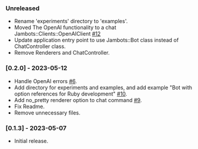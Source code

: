 ### Unreleased

- Rename 'experiments' directory to 'examples'.
- Moved The OpenAI functionality to a chat Jambots::Clients::OpenAIClient [#12](https://github.com/artero/jambots/pull/12)
- Update application entry point to use Jambots::Bot class instead of ChatController class.
- Remove Renderers and ChatController.

### [0.2.0] - 2023-05-12

- Handle OpenAI errors [#6](https://github.com/artero/jambots/issues/6).
- Add directory for experiments and examples, and add example "Bot with option references for Ruby development" [#10](https://github.com/artero/jambots/pull/10).
- Add no_pretty renderer option to chat command [#9](https://github.com/artero/jambots/pull/9).
- Fix Readme.
- Remove unnecessary files.

### [0.1.3] - 2023-05-07

- Initial release.
